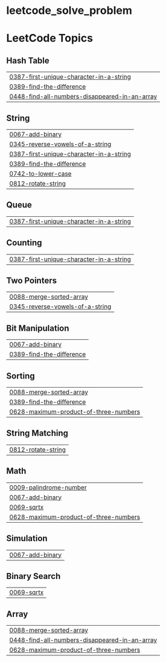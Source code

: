 # leetcode_solve_problem
<!---LeetCode Topics Start-->
# LeetCode Topics
## Hash Table
|  |
| ------- |
| [0387-first-unique-character-in-a-string](https://github.com/NihadHasan24/leetcode_solve_problem/tree/master/0387-first-unique-character-in-a-string) |
| [0389-find-the-difference](https://github.com/NihadHasan24/leetcode_solve_problem/tree/master/0389-find-the-difference) |
| [0448-find-all-numbers-disappeared-in-an-array](https://github.com/NihadHasan24/leetcode_solve_problem/tree/master/0448-find-all-numbers-disappeared-in-an-array) |
## String
|  |
| ------- |
| [0067-add-binary](https://github.com/NihadHasan24/leetcode_solve_problem/tree/master/0067-add-binary) |
| [0345-reverse-vowels-of-a-string](https://github.com/NihadHasan24/leetcode_solve_problem/tree/master/0345-reverse-vowels-of-a-string) |
| [0387-first-unique-character-in-a-string](https://github.com/NihadHasan24/leetcode_solve_problem/tree/master/0387-first-unique-character-in-a-string) |
| [0389-find-the-difference](https://github.com/NihadHasan24/leetcode_solve_problem/tree/master/0389-find-the-difference) |
| [0742-to-lower-case](https://github.com/NihadHasan24/leetcode_solve_problem/tree/master/0742-to-lower-case) |
| [0812-rotate-string](https://github.com/NihadHasan24/leetcode_solve_problem/tree/master/0812-rotate-string) |
## Queue
|  |
| ------- |
| [0387-first-unique-character-in-a-string](https://github.com/NihadHasan24/leetcode_solve_problem/tree/master/0387-first-unique-character-in-a-string) |
## Counting
|  |
| ------- |
| [0387-first-unique-character-in-a-string](https://github.com/NihadHasan24/leetcode_solve_problem/tree/master/0387-first-unique-character-in-a-string) |
## Two Pointers
|  |
| ------- |
| [0088-merge-sorted-array](https://github.com/NihadHasan24/leetcode_solve_problem/tree/master/0088-merge-sorted-array) |
| [0345-reverse-vowels-of-a-string](https://github.com/NihadHasan24/leetcode_solve_problem/tree/master/0345-reverse-vowels-of-a-string) |
## Bit Manipulation
|  |
| ------- |
| [0067-add-binary](https://github.com/NihadHasan24/leetcode_solve_problem/tree/master/0067-add-binary) |
| [0389-find-the-difference](https://github.com/NihadHasan24/leetcode_solve_problem/tree/master/0389-find-the-difference) |
## Sorting
|  |
| ------- |
| [0088-merge-sorted-array](https://github.com/NihadHasan24/leetcode_solve_problem/tree/master/0088-merge-sorted-array) |
| [0389-find-the-difference](https://github.com/NihadHasan24/leetcode_solve_problem/tree/master/0389-find-the-difference) |
| [0628-maximum-product-of-three-numbers](https://github.com/NihadHasan24/leetcode_solve_problem/tree/master/0628-maximum-product-of-three-numbers) |
## String Matching
|  |
| ------- |
| [0812-rotate-string](https://github.com/NihadHasan24/leetcode_solve_problem/tree/master/0812-rotate-string) |
## Math
|  |
| ------- |
| [0009-palindrome-number](https://github.com/NihadHasan24/leetcode_solve_problem/tree/master/0009-palindrome-number) |
| [0067-add-binary](https://github.com/NihadHasan24/leetcode_solve_problem/tree/master/0067-add-binary) |
| [0069-sqrtx](https://github.com/NihadHasan24/leetcode_solve_problem/tree/master/0069-sqrtx) |
| [0628-maximum-product-of-three-numbers](https://github.com/NihadHasan24/leetcode_solve_problem/tree/master/0628-maximum-product-of-three-numbers) |
## Simulation
|  |
| ------- |
| [0067-add-binary](https://github.com/NihadHasan24/leetcode_solve_problem/tree/master/0067-add-binary) |
## Binary Search
|  |
| ------- |
| [0069-sqrtx](https://github.com/NihadHasan24/leetcode_solve_problem/tree/master/0069-sqrtx) |
## Array
|  |
| ------- |
| [0088-merge-sorted-array](https://github.com/NihadHasan24/leetcode_solve_problem/tree/master/0088-merge-sorted-array) |
| [0448-find-all-numbers-disappeared-in-an-array](https://github.com/NihadHasan24/leetcode_solve_problem/tree/master/0448-find-all-numbers-disappeared-in-an-array) |
| [0628-maximum-product-of-three-numbers](https://github.com/NihadHasan24/leetcode_solve_problem/tree/master/0628-maximum-product-of-three-numbers) |
<!---LeetCode Topics End-->